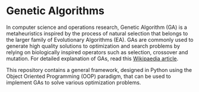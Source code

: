 # Genetic Algorithms

In computer science  and operations research, Genetic Algorithm (GA) is a metaheuristics inspired by
the process of natural selection that belongs to the larger family of Evolutionary Algorithms (EA).
GAs are commonly used to generate high quality solutions to optimization and search problems by
relying on biologically inspired operators such as selection, crossover and mutation. For detailed
explanation of GAs, read this [Wikipaedia article](https://en.wikipedia.org/wiki/Genetic_algorithm).

This repository contains a general framework, designed in Python using the Object Oriented
Programming (OOP) paradigm, that can be used to implement GAs to solve various optimization
problems.
